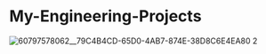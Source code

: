 # My-Engineering-Projects
![60797578062__79C4B4CD-65D0-4AB7-874E-38D8C6E4EA80 2](https://user-images.githubusercontent.com/44248582/152480658-feddf9a7-6db0-43f7-a235-702b9791e8a5.jpg)

